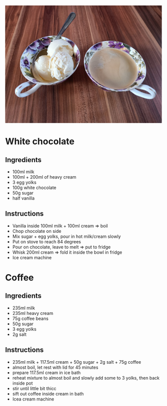 ![icecream](./images/icecream.jpeg)
# White chocolate

## Ingredients
- 100ml milk
- 100ml + 200ml of heavy cream
- 3 egg yolks
- 100g white chocolate
- 50g sugar
- half vanilla 

## Instructions
- Vanilla inside 100ml milk + 100ml cream => boil
- Chop chocolate on side
- Mix sugar + egg yolks, pour in hot milk/cream slowly
- Put on stove to reach 84 degrees
- Pour on chocolate, leave to melt => put to fridge
- Whisk 200ml cream => fold it inside the bowl in fridge
- Ice cream machine

# Coffee

## Ingredients
- 235ml milk
- 235ml heavy cream
- 75g coffee beans
- 50g sugar
- 3 egg yolks
- 2g salt

## Instructions
- 235ml milk + 117.5ml cream + 50g sugar + 2g salt + 75g coffee
- almost boil, let rest with lid for 45 minutes
- prepare 117.5ml cream in ice bath
- reheat mixture to almost boil and slowly add some to 3 yolks, then back inside pot
- stir until little bit thicc
- sift out coffee inside cream in bath
- Icea cream machine
